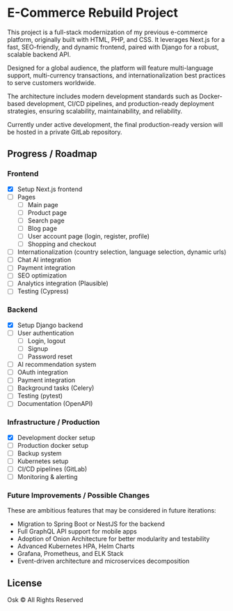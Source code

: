 # E-Commerce Rebuild Project

This project is a full-stack modernization of my previous e-commerce platform, originally built with HTML, PHP, and CSS. It leverages Next.js for a fast, SEO-friendly, and dynamic frontend, paired with Django for a robust, scalable backend API.

Designed for a global audience, the platform will feature multi-language support, multi-currency transactions, and internationalization best practices to serve customers worldwide.

The architecture includes modern development standards such as Docker-based development, CI/CD pipelines, and production-ready deployment strategies, ensuring scalability, maintainability, and reliability.

Currently under active development, the final production-ready version will be hosted in a private GitLab repository.

## Progress / Roadmap

### Frontend
- [x] Setup Next.js frontend
- [ ] Pages
    - [ ] Main page
    - [ ] Product page
    - [ ] Search page
    - [ ] Blog page
    - [ ] User account page (login, register, profile)
    - [ ] Shopping and checkout
- [ ] Internationalization (country selection, language selection, dynamic urls)
- [ ] Chat AI integration
- [ ] Payment integration
- [ ] SEO optimization
- [ ] Analytics integration (Plausible)
- [ ] Testing (Cypress)

### Backend
- [x] Setup Django backend
- [ ] User authentication
    - [ ] Login, logout
    - [ ] Signup
    - [ ] Password reset
- [ ] AI recommendation system
- [ ] OAuth integration
- [ ] Payment integration
- [ ] Background tasks (Celery)
- [ ] Testing (pytest)
- [ ] Documentation (OpenAPI)

### Infrastructure / Production
- [x] Development docker setup
- [ ] Production docker setup
- [ ] Backup system
- [ ] Kubernetes setup
- [ ] CI/CD pipelines (GitLab)
- [ ] Monitoring & alerting

### Future Improvements / Possible Changes

These are ambitious features that may be considered in future iterations:
- Migration to Spring Boot or NestJS for the backend
- Full GraphQL API support for mobile apps
- Adoption of Onion Architecture for better modularity and testability
- Advanced Kubernetes HPA, Helm Charts
- Grafana, Prometheus, and ELK Stack
- Event-driven architecture and microservices decomposition

## License
Osk © All Rights Reserved
